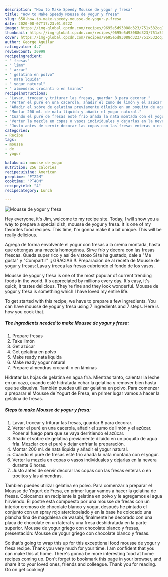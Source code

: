 ```yaml
---
description: "How to Make Speedy Mousse de yogur y fresa"
title: "How to Make Speedy Mousse de yogur y fresa"
slug: 650-how-to-make-speedy-mousse-de-yogur-y-fresa
date: 2020-08-07T17:23:01.022Z
image: https://img-global.cpcdn.com/recipes/9695e5d93088d323/751x532cq70/mousse-de-yogur-y-fresa-foto-principal.jpg
thumbnail: https://img-global.cpcdn.com/recipes/9695e5d93088d323/751x532cq70/mousse-de-yogur-y-fresa-foto-principal.jpg
cover: https://img-global.cpcdn.com/recipes/9695e5d93088d323/751x532cq70/mousse-de-yogur-y-fresa-foto-principal.jpg
author: George Aguilar
ratingvalue: 4.7
reviewcount: 30999
recipeingredient:
- " fresas"
- " limn"
- " azcar"
- " gelatina en polvo"
- " nata lquida"
- " yogur natural"
- " almendras crocanti o en lminas"
recipeinstructions:
- "Lavar, trocear y triturar las fresas, guardar 8 para decorar."
- "Verter el puré en una cacerola, añadir el zumo de limón y el azúcar. Poner al fuego para que se vaya derritiendo el azúcar."
- "Añadir el sobre de gelatina previamente diluido en un poquito de agua fría. Mezclar con el puré y dejar enfriar la preparación."
- "Montar 200 ml. de nata líquida y añadir el yogur natural."
- "Cuando el puré de fresas esté frío añada la nata montada con el yogur."
- "Verter la mezcla en copas o vasos individuales y dejarlas en la nevera durante 6 horas."
- "Justo antes de servir decorar las copas con las fresas enteras o en trocitos y las almendras."
categories:
- Recipe
tags:
- mousse
- de
- yogur

katakunci: mousse de yogur 
nutrition: 256 calories
recipecuisine: American
preptime: "PT22M"
cooktime: "PT40M"
recipeyield: "4"
recipecategory: Lunch

---
```



![Mousse de yogur y fresa](https://img-global.cpcdn.com/recipes/9695e5d93088d323/751x532cq70/mousse-de-yogur-y-fresa-foto-principal.jpg)

Hey everyone, it's Jim, welcome to my recipe site. Today, I will show you a way to prepare a special dish, mousse de yogur y fresa. It is one of my favorites food recipes. This time, I'm gonna make it a bit unique. This will be really delicious.

Agrega de forma envolvente el yogur con fresas a la crema montada, hasta que obtengas una mezcla homogénea. Sirve frío y decora con las fresas frescas. Queda super rico y así de vistoso Si te ha gustado, dale a &#34;Me gusta&#34; y &#34;Compartir&#34; ¡¡ GRACIAS !!. Preparación de al receta de Mousse de yogur y fresas: Lava y trocea las fresas cubriendo el fondo de los vasos.

Mousse de yogur y fresa is one of the most popular of current trending foods in the world. It's appreciated by millions every day. It's easy, it's quick, it tastes delicious. They're fine and they look wonderful. Mousse de yogur y fresa is something which I have loved my entire life.


To get started with this recipe, we have to prepare a few ingredients. You can have mousse de yogur y fresa using 7 ingredients and 7 steps. Here is how you cook that.

<!--inarticleads1-->

##### The ingredients needed to make Mousse de yogur y fresa:

1. Prepare  fresas
1. Take  limón
1. Get  azúcar
1. Get  gelatina en polvo
1. Make ready  nata líquida
1. Make ready  yogur natural
1. Prepare  almendras crocanti o en láminas


Hidratar las hojas de gelatina en agua fría. Mientras tanto, calentar la leche en un cazo, cuando esté hidratada echar la gelatina y remover bien hasta que se disuelva. También puedes utilizar gelatina en polvo. Para comenzar a preparar el Mousse de Yogurt de Fresa, en primer lugar vamos a hacer la gelatina de fresas. 

<!--inarticleads2-->

##### Steps to make Mousse de yogur y fresa:

1. Lavar, trocear y triturar las fresas, guardar 8 para decorar.
1. Verter el puré en una cacerola, añadir el zumo de limón y el azúcar. Poner al fuego para que se vaya derritiendo el azúcar.
1. Añadir el sobre de gelatina previamente diluido en un poquito de agua fría. Mezclar con el puré y dejar enfriar la preparación.
1. Montar 200 ml. de nata líquida y añadir el yogur natural.
1. Cuando el puré de fresas esté frío añada la nata montada con el yogur.
1. Verter la mezcla en copas o vasos individuales y dejarlas en la nevera durante 6 horas.
1. Justo antes de servir decorar las copas con las fresas enteras o en trocitos y las almendras.


También puedes utilizar gelatina en polvo. Para comenzar a preparar el Mousse de Yogurt de Fresa, en primer lugar vamos a hacer la gelatina de fresas. Colocamos en recipiente la gelatina en polvo y le agregamos el agua hirviendo. El postre está compuesto por una mousse de fresas con un interior cremoso de chocolate blanco y yogur, después he pintado el conjunto con un spray rojo aterciopelado y en la base he colocado una plancha fina de magdalena de wasabi, finalmente he decorado con una placa de chocolate en un lateral y una fresa deshidratada en la parte superior. Mousse de yogur griego con chocolate blanco y fresas, presentación: Mousse de yogur griego con chocolate blanco y fresas. 

So that's going to wrap this up for this exceptional food mousse de yogur y fresa recipe. Thank you very much for your time. I am confident that you can make this at home. There's gonna be more interesting food at home recipes coming up. Don't forget to bookmark this page in your browser, and share it to your loved ones, friends and colleague. Thank you for reading. Go on get cooking!
